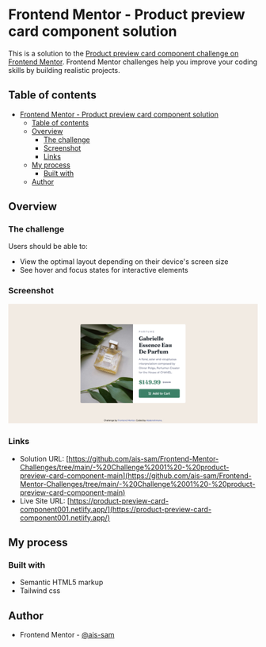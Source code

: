 # Frontend Mentor - Product preview card component solution

This is a solution to the [Product preview card component challenge on Frontend Mentor](https://www.frontendmentor.io/challenges/product-preview-card-component-GO7UmttRfa). Frontend Mentor challenges help you improve your coding skills by building realistic projects. 

## Table of contents

- [Frontend Mentor - Product preview card component solution](#frontend-mentor---product-preview-card-component-solution)
  - [Table of contents](#table-of-contents)
  - [Overview](#overview)
    - [The challenge](#the-challenge)
    - [Screenshot](#screenshot)
    - [Links](#links)
  - [My process](#my-process)
    - [Built with](#built-with)
  - [Author](#author)




## Overview

### The challenge

Users should be able to:

- View the optimal layout depending on their device's screen size
- See hover and focus states for interactive elements

### Screenshot

![](./images/screenshot.png)


### Links

- Solution URL: [https://github.com/ais-sam/Frontend-Mentor-Challenges/tree/main/-%20Challenge%2001%20-%20product-preview-card-component-main](https://github.com/ais-sam/Frontend-Mentor-Challenges/tree/main/-%20Challenge%2001%20-%20product-preview-card-component-main)
- Live Site URL: [https://product-preview-card-component001.netlify.app/](https://product-preview-card-component001.netlify.app/)

## My process

### Built with

- Semantic HTML5 markup
- Tailwind css


## Author


- Frontend Mentor - [@ais-sam](https://www.frontendmentor.io/profile/aissam)



